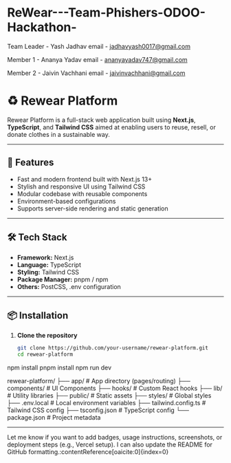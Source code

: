 # ReWear---Team-Phishers-ODOO-Hackathon-


Team Leader - Yash Jadhav
email - jadhavyash0017@gmail.com

Member 1 - Ananya Yadav
email - ananyayadav747@gmail.com

Member 2 - Jaivin Vachhani
email - jaivinvachhani@gmail.com


# ♻️ Rewear Platform

Rewear Platform is a full-stack web application built using **Next.js**, **TypeScript**, and **Tailwind CSS** aimed at enabling users to reuse, resell, or donate clothes in a sustainable way.

---

## 🚀 Features

- Fast and modern frontend built with Next.js 13+
- Stylish and responsive UI using Tailwind CSS
- Modular codebase with reusable components
- Environment-based configurations
- Supports server-side rendering and static generation

---

## 🛠️ Tech Stack

- **Framework:** Next.js
- **Language:** TypeScript
- **Styling:** Tailwind CSS
- **Package Manager:** pnpm / npm
- **Others:** PostCSS, .env configuration

---

## 📦 Installation

1. **Clone the repository**
   ```bash
   git clone https://github.com/your-username/rewear-platform.git
   cd rewear-platform

npm install
pnpm install
npm run dev



rewear-platform/
├── app/                  # App directory (pages/routing)
├── components/           # UI Components
├── hooks/                # Custom React hooks
├── lib/                  # Utility libraries
├── public/               # Static assets
├── styles/               # Global styles
├── .env.local            # Local environment variables
├── tailwind.config.ts    # Tailwind CSS config
├── tsconfig.json         # TypeScript config
└── package.json          # Project metadata


---

Let me know if you want to add badges, usage instructions, screenshots, or deployment steps (e.g., Vercel setup). I can also update the README for GitHub formatting. ​:contentReference[oaicite:0]{index=0}​




